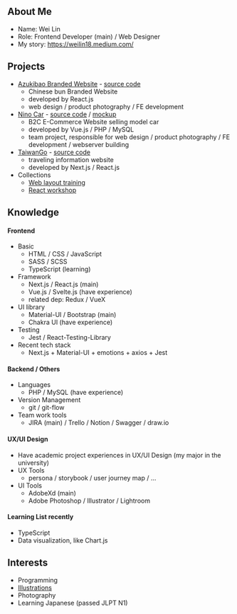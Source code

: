## About Me
- Name: Wei Lin
- Role: Frontend Developer (main) / Web Designer
- My story: https://weilin18.medium.com/


## Projects
- [Azukibao Branded Website](https://azukibao.netlify.app/) - [source code](https://github.com/WeiLin18/Azukibao2.0/tree/dev)
  - Chinese bun Branded Website  
  - developed by React.js
  - web design / product photography / FE development
- [Nino Car](https://weilin18.com/) - [source code](https://github.com/WeiLin18/Ninocar) / [mockup](https://xd.adobe.com/view/225223e6-bc6e-42a1-8491-e0772d33bc17-7701/screen/f7285d6d-3eb6-4540-80d2-dbea640de9ed/specs/)
  - B2C E-Commerce Website selling model car  
  - developed by Vue.js / PHP / MySQL
  - team project, responsible for web design / product photography / FE development / webserver building
- [TaiwanGo](https://quizzical-allen-890ea7.netlify.app/) - [source code](https://github.com/WeiLin18/TaiwanGo)
  - traveling information website
  - developed by Next.js / React.js
- Collections
  - [Web layout training](https://github.com/WeiLin18/Web-Layout-Training--Collections)
  - [React workshop](https://github.com/WeiLin18/React-workshop-collections)

## Knowledge

#### Frontend
- Basic
   - HTML / CSS  / JavaScript
   - SASS / SCSS
   - TypeScript (learning) 
- Framework 
   - Next.js / React.js (main)
   - Vue.js / Svelte.js (have experience)
   - related dep: Redux / VueX
- UI library
   - Material-UI / Bootstrap (main)
   - Chakra UI (have experience)
- Testing
   - Jest / React-Testing-Library
- Recent tech stack 
   - Next.js + Material-UI + emotions + axios + Jest

#### Backend / Others
- Languages
   - PHP / MySQL (have experience)
- Version Management
   - git / git-flow
- Team work tools
   - JIRA (main) / Trello / Notion / Swagger / draw.io

 
#### UX/UI Design
- Have academic project experiences in UX/UI Design (my major in the university)
- UX Tools
  - persona / storybook / user journey map / ...
- UI Tools
  - AdobeXd (main)
  - Adobe Photoshop / Illustrator / Lightroom 

#### Learning List recently
- TypeScript
- Data visualization, like Chart.js

## Interests
- Programming
- [Illustrations](https://www.instagram.com/weilin_life/)
- Photography
- Learning Japanese (passed JLPT N1)
